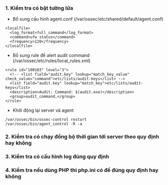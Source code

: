 ### 1. Kiểm tra có bật tường lửa

* Bổ sung cấu hình agent.conf \(/var/ossec/etc/shared/default/agent.conf\)

```
<localfile>
  <log_format>full_command</log_format>
  <command>ufw status</command>
  <frequency>120</frequency>
</localfile>
```

* Bổ sung rule để alert audit command \(/var/ossec/etc/rules/local\_rules.xml\)

```
<rule id="100103" level="3">
  <!-- <list field="audit.key" lookup="match_key_value" check_value="command">etc/lists/audit-keys</list> -->
  <list field="audit.key" lookup="match_key">etc/lists/audit-keys</list>
  <description>Audit: Command: $(audit.exe)</description>
  <group>audit_command,</group>
</rule>
```

* Khởi động lại server và agent

```
/var/ossec/bin/ossec-control restart
/var/ossec/bin/agent_control -R -a
```

### 2. Kiểm tra có chạy đồng bộ thời gian tới server theo quy định hay không

### 3. Kiểm tra có cấu hình log đúng quy định

### 4. Kiểm tra nếu dùng PHP thì php.ini có để đúng quy định hay không



